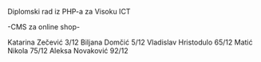 Diplomski rad iz PHP-a za Visoku ICT

-CMS za online shop-

Katarina Zečević 3/12
Biljana Domčić 5/12
Vladislav Hristodulo 65/12
Matić Nikola 75/12
Aleksa Novaković 92/12